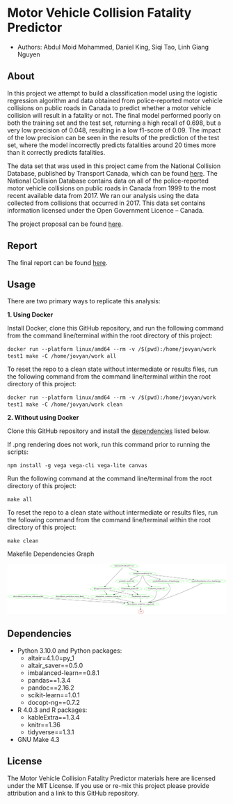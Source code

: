 # Motor Vehicle Collision Fatality Predictor

* Authors: Abdul Moid Mohammed, Daniel King, Siqi Tao, Linh Giang Nguyen

## About

In this project we attempt to build a classification model using the
logistic regression algorithm and data obtained from police-reported
motor vehicle collisions on public roads in Canada to predict whether a motor vehicle
collision will result in a fatality or not. The final model performed
poorly on both the training set and the test set, returning a high
recall of 0.698, but a very low precision of 0.048, resulting in a low
f1-score of 0.09. The impact of the low precision can be seen in the
results of the prediction of the test set, where the model incorrectly
predicts fatalities around 20 times more than it correctly predicts
fatalities.

The data set that was used in this project came from the National Collision Database, published by Transport Canada, which can be found [here](https://open.canada.ca/data/en/dataset/1eb9eba7-71d1-4b30-9fb1-30cbdab7e63a). The National Collision Database contains data on all of the police-reported motor vehicle collisions on public roads in Canada from 1999 to the most recent available data from 2017. We ran our analysis using the data collected from collisions that occurred in 2017. This data set contains information licensed under the Open Government Licence – Canada.

The project proposal can be found [here](https://github.com/UBC-MDS/Collision_Prediction/blob/main/doc/proposal.md).

## Report

The final report can be found [here](https://github.com/UBC-MDS/Collision_Prediction/blob/main/doc/collision_prediction_report.md).

## Usage

There are two primary ways to replicate this analysis:

**1. Using Docker**

Install Docker, clone this GitHub repository, and run the following command from the command line/terminal within the root directory of this project:

```
docker run --platform linux/amd64 --rm -v /$(pwd):/home/jovyan/work test1 make -C /home/jovyan/work all
```

To reset the repo to a clean state without intermediate or results files, run the following command from the command line/terminal within the root directory of this project:

```
docker run --platform linux/amd64 --rm -v /$(pwd):/home/jovyan/work test1 make -C /home/jovyan/work clean
```

**2. Without using Docker**

Clone this GitHub repository and install the [dependencies](#Dependencies) listed below.

If .png rendering does not work, run this command prior to running the scripts:

```
npm install -g vega vega-cli vega-lite canvas
```

Run the following command at the command line/terminal from the root directory of this project:

```
make all
```

To reset the repo to a clean state without intermediate or results files, run the following command from the command line/terminal within the root directory of this project:

```
make clean
```

Makefile Dependencies Graph

![makefile_dependencies_graph](Makefile.png)
## Dependencies

* Python 3.10.0 and Python packages:
  * altair=4.1.0=py_1
  * altair_saver==0.5.0
  * imbalanced-learn==0.8.1
  * pandas==1.3.4
  * pandoc==2.16.2
  * scikit-learn==1.0.1
  * docopt-ng==0.7.2
* R 4.0.3 and R packages:
  * kableExtra==1.3.4
  * knitr==1.36
  * tidyverse==1.3.1
* GNU Make 4.3

## License

The Motor Vehicle Collision Fatality Predictor materials here are licensed under the MIT License. If you use or re-mix this project please provide attribution and a link to this GitHub repository.
